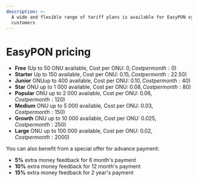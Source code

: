 ```yaml
---
description: >-
  A wide and flexible range of tariff plans is available for EasyPON system
  customers
---
```


# EasyPON pricing

* **Free** (Up to 50 ONU available, Cost per ONU: 0$, Cost per month: 0$)
* **Starter** Up to 150 available, Cost per ONU: 0.15$, Cost per month: 22.50$)
* **Junior** ONUup to 400 available, Cost per ONU: 0.10$, Cost per month: 40$)
* **Star** ONU up to 1 000 available, Cost per ONU: 0.08$, Cost per month: 80$)
* **Popular** ONU up to 2 000 available, Cost per ONU: 0.06$, Cost per month: 120$)
* **Medium** ONU up to 5 000 available, Cost per ONU: 0.03$, Cost per month: 150$)
* **Growth** ONU up to 10 000 available, Cost per ONU: 0.025$, Cost per month: 250$)
* **Large** ONU up to 100 000 available, Cost per ONU: 0.02$, Cost per month: 2 000$)

You can also benefit from a special offer for advance payment:

* **5%** extra money feedback for 6 month's payment
* **10%** extra money feedback for 12 month's payment
* **15%** extra money feedback for 2 year's payment
